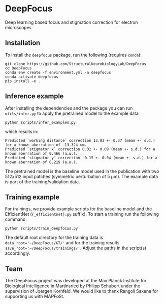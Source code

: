 # DeepFocus
Deep learning based focus and stigmation correction for electron microscopes.

## Installation
To install the `deepfocus` package, run the following (requires `conda`):
```
git clone https://github.com/StructuralNeurobiologyLab/DeepFocus
cd DeepFocus
conda env create -f environment.yml -n deepfocus
conda activate deepfocus
pip install -e .
```

## Inference example
After installing the dependencies and the package you can run `utils/infer.py` to apply the pretrained model to the
example data:
```
python scripts/infer_examples.py
```
which results in:
```
Predicted `working distance` correction 13.03 +- 0.37 (mean +- s.d.) for a known aberration of -13.324 um.
Predicted `stigmator x` correction 0.32 +- 0.09 (mean +- s.d.) for a known aberration of 0.466 (a.u.).
Predicted `stigmator y` correction -0.15 +- 0.04 (mean +- s.d.) for a known aberration of 0.219 (a.u.).
```
The pretrained model is the baseline model used in the publication with two 512x512 input patches (symmetric perturbation of
5 µm). The example data is part of the training/validation data.

## Training example
For trainings, we provide example scripts for the baseline model and the EfficientNet (`{_efficientnet}.py` suffix).
To start a training run the following command:
```
python scripts/train_deepfocus.py
```
The default root directory for the training data is `data_root='~/DeepFocus/GT/'` and for the training results
`save_root='~/DeepFocus/trainings/'`. Adjust the paths in the script(s) accordingly.

## Team
The DeepFocus project was developed at the Max Planck Institute for Biological Intelligence in Martinsried by Philipp
Schubert under the supervision of Joergen Kornfeld. We would like to thank Rangoli Saxena for supporting us with MAPFoSt.

